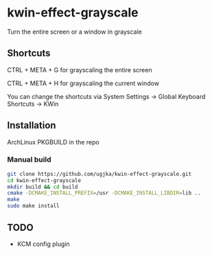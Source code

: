 # kwin-effect-grayscale

Turn the entire screen or a window in grayscale

## Shortcuts

CTRL + META + G for grayscaling the entire screen

CTRL + META + H for grayscaling the current window

You can change the shortcuts via System Settings -> Global Keyboard Shortcuts -> KWin

## Installation

ArchLinux PKGBUILD in the repo

### Manual build

```bash
git clone https://github.com/ugjka/kwin-effect-grayscale.git
cd kwin-effect-grayscale
mkdir build && cd build
cmake -DCMAKE_INSTALL_PREFIX=/usr -DCMAKE_INSTALL_LIBDIR=lib ..
make
sudo make install
```

## TODO

* KCM config plugin
